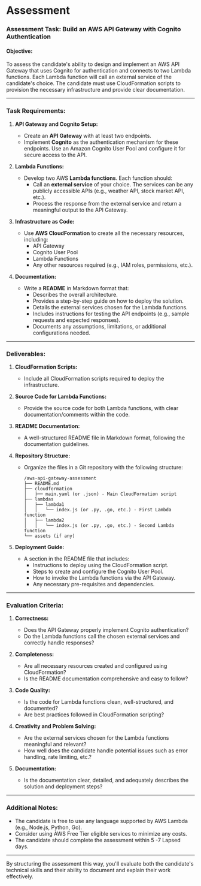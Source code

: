 # Assessment

### **Assessment Task: Build an AWS API Gateway with Cognito Authentication**

#### **Objective:**

To assess the candidate's ability to design and implement an AWS API Gateway that uses Cognito for authentication and connects to two Lambda functions. Each Lambda function will call an external service of the candidate's choice. The candidate must use CloudFormation scripts to provision the necessary infrastructure and provide clear documentation.

---

### **Task Requirements:**

1. **API Gateway and Cognito Setup:**
   - Create an **API Gateway** with at least two endpoints.
   - Implement **Cognito** as the authentication mechanism for these endpoints. Use an Amazon Cognito User Pool and configure it for secure access to the API.

2. **Lambda Functions:**
   - Develop two AWS **Lambda functions**. Each function should:
     - Call an **external service** of your choice. The services can be any publicly accessible APIs (e.g., weather API, stock market API, etc.).
     - Process the response from the external service and return a meaningful output to the API Gateway.
   
3. **Infrastructure as Code:**
   - Use **AWS CloudFormation** to create all the necessary resources, including:
     - API Gateway
     - Cognito User Pool
     - Lambda Functions
     - Any other resources required (e.g., IAM roles, permissions, etc.).

4. **Documentation:**
   - Write a **README** in Markdown format that:
     - Describes the overall architecture.
     - Provides a step-by-step guide on how to deploy the solution.
     - Details the external services chosen for the Lambda functions.
     - Includes instructions for testing the API endpoints (e.g., sample requests and expected responses).
     - Documents any assumptions, limitations, or additional configurations needed.

---

### **Deliverables:**

1. **CloudFormation Scripts:** 
   - Include all CloudFormation scripts required to deploy the infrastructure.

2. **Source Code for Lambda Functions:**
   - Provide the source code for both Lambda functions, with clear documentation/comments within the code.

3. **README Documentation:**
   - A well-structured README file in Markdown format, following the documentation guidelines.

4. **Repository Structure:**
   - Organize the files in a Git repository with the following structure:
     ```
     /aws-api-gateway-assessment
     ├── README.md
     ├── cloudformation
     │   ├── main.yaml (or .json) - Main CloudFormation script
     ├── lambdas
     │   ├── lambda1
     │   │   └── index.js (or .py, .go, etc.) - First Lambda function
     │   ├── lambda2
     │   │   └── index.js (or .py, .go, etc.) - Second Lambda function
     └── assets (if any)
     ```

5. **Deployment Guide:**
   - A section in the README file that includes:
     - Instructions to deploy using the CloudFormation script.
     - Steps to create and configure the Cognito User Pool.
     - How to invoke the Lambda functions via the API Gateway.
     - Any necessary pre-requisites and dependencies.

---

### **Evaluation Criteria:**

1. **Correctness:**
   - Does the API Gateway properly implement Cognito authentication?
   - Do the Lambda functions call the chosen external services and correctly handle responses?

2. **Completeness:**
   - Are all necessary resources created and configured using CloudFormation?
   - Is the README documentation comprehensive and easy to follow?

3. **Code Quality:**
   - Is the code for Lambda functions clean, well-structured, and documented?
   - Are best practices followed in CloudFormation scripting?

4. **Creativity and Problem Solving:**
   - Are the external services chosen for the Lambda functions meaningful and relevant?
   - How well does the candidate handle potential issues such as error handling, rate limiting, etc.?

5. **Documentation:**
   - Is the documentation clear, detailed, and adequately describes the solution and deployment steps?

---

### **Additional Notes:**

- The candidate is free to use any language supported by AWS Lambda (e.g., Node.js, Python, Go).
- Consider using AWS Free Tier eligible services to minimize any costs.
- The candidate should complete the assessment within 5 -7 Lapsed days.

---

By structuring the assessment this way, you'll evaluate both the candidate's technical skills and their ability to document and explain their work effectively.
